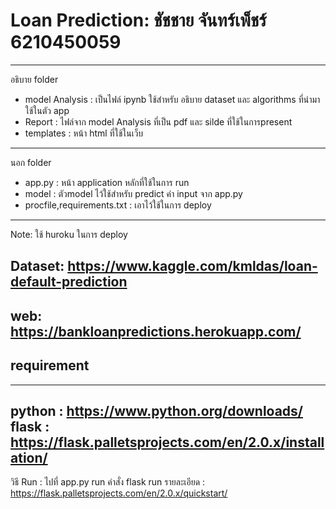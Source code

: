 # Loan Prediction: ชัชชาย จันทร์เพ็ชร์ 6210450059
---
อธิบาย folder
- model Analysis : เป็นไฟล์ ipynb ใช้สำหรับ อธิบาย dataset และ algorithms ที่นำมาใช้ในตัว app
- Report : ไฟล์จาก model Analysis ที่เป็น pdf และ silde ที่ใช้ในการpresent
- templates : หน้า html ที่ใช้ในเว็บ
---
นอก folder
- app.py : หน้า application หลักที่ใช้ในการ run
- model : ตัวmodel ไว้ใช้สำหรับ predict ค่า input จาก app.py
- procfile,requirements.txt : เอาไว้ใช้ในการ deploy
---
Note: ใช้ huroku ในการ deploy

Dataset: https://www.kaggle.com/kmldas/loan-default-prediction
---
web: https://bankloanpredictions.herokuapp.com/
---
## requirement
---
python : https://www.python.org/downloads/
flask : https://flask.palletsprojects.com/en/2.0.x/installation/
---
วิธี Run : ไปที่ app.py run คำสั่ง flask run
รายละเอียด : https://flask.palletsprojects.com/en/2.0.x/quickstart/